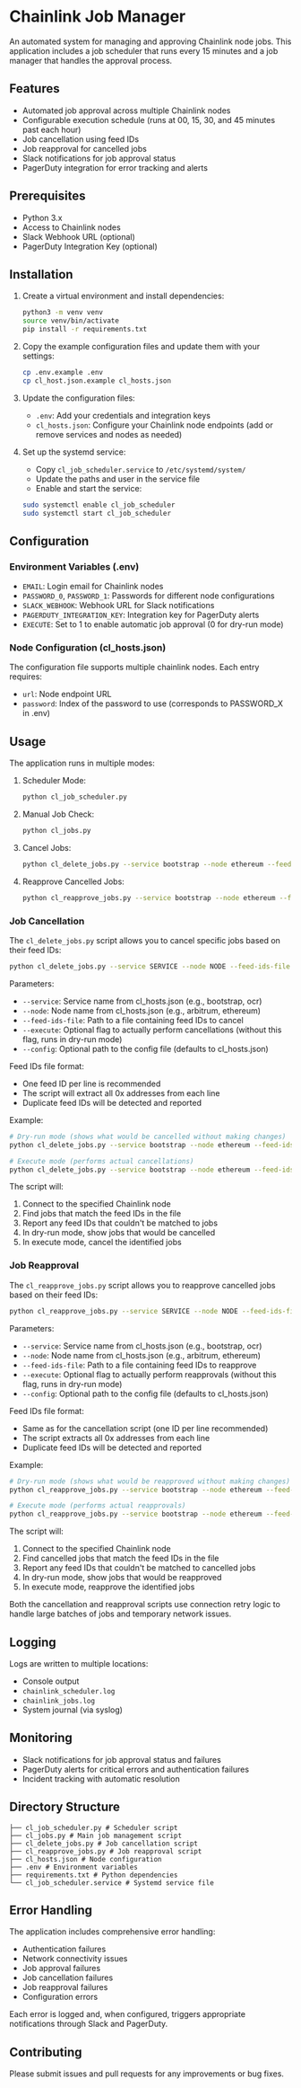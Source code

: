 # Chainlink Job Manager

An automated system for managing and approving Chainlink node jobs. This application includes a job scheduler that runs every 15 minutes and a job manager that handles the approval process.

## Features

- Automated job approval across multiple Chainlink nodes
- Configurable execution schedule (runs at 00, 15, 30, and 45 minutes past each hour)
- Job cancellation using feed IDs
- Job reapproval for cancelled jobs
- Slack notifications for job approval status
- PagerDuty integration for error tracking and alerts

## Prerequisites

- Python 3.x
- Access to Chainlink nodes
- Slack Webhook URL (optional)
- PagerDuty Integration Key (optional)

## Installation

1. Create a virtual environment and install dependencies:
   ```bash
   python3 -m venv venv
   source venv/bin/activate
   pip install -r requirements.txt
   ```

2. Copy the example configuration files and update them with your settings:
   ```bash
   cp .env.example .env
   cp cl_host.json.example cl_hosts.json
   ```

3. Update the configuration files:
   - `.env`: Add your credentials and integration keys
   - `cl_hosts.json`: Configure your Chainlink node endpoints (add or remove services and nodes as needed)

4. Set up the systemd service:
   - Copy `cl_job_scheduler.service` to `/etc/systemd/system/`
   - Update the paths and user in the service file
   - Enable and start the service:
   ```bash
   sudo systemctl enable cl_job_scheduler
   sudo systemctl start cl_job_scheduler
   ```

## Configuration

### Environment Variables (.env)

- `EMAIL`: Login email for Chainlink nodes
- `PASSWORD_0`, `PASSWORD_1`: Passwords for different node configurations
- `SLACK_WEBHOOK`: Webhook URL for Slack notifications
- `PAGERDUTY_INTEGRATION_KEY`: Integration key for PagerDuty alerts
- `EXECUTE`: Set to 1 to enable automatic job approval (0 for dry-run mode)

### Node Configuration (cl_hosts.json)

The configuration file supports multiple chainlink nodes. Each entry requires:
- `url`: Node endpoint URL
- `password`: Index of the password to use (corresponds to PASSWORD_X in .env)

## Usage

The application runs in multiple modes:

1. Scheduler Mode:
   ```bash
   python cl_job_scheduler.py
   ```

2. Manual Job Check:
   ```bash
   python cl_jobs.py
   ```

3. Cancel Jobs:
   ```bash
   python cl_delete_jobs.py --service bootstrap --node ethereum --feed-ids-file feed_ids.txt
   ```

4. Reapprove Cancelled Jobs:
   ```bash
   python cl_reapprove_jobs.py --service bootstrap --node ethereum --feed-ids-file feed_ids.txt
   ```

### Job Cancellation

The `cl_delete_jobs.py` script allows you to cancel specific jobs based on their feed IDs:

```bash
python cl_delete_jobs.py --service SERVICE --node NODE --feed-ids-file FEED_IDS_FILE [--execute] [--config CONFIG_FILE]
```

Parameters:
- `--service`: Service name from cl_hosts.json (e.g., bootstrap, ocr)
- `--node`: Node name from cl_hosts.json (e.g., arbitrum, ethereum)
- `--feed-ids-file`: Path to a file containing feed IDs to cancel
- `--execute`: Optional flag to actually perform cancellations (without this flag, runs in dry-run mode)
- `--config`: Optional path to the config file (defaults to cl_hosts.json)

Feed IDs file format:
- One feed ID per line is recommended
- The script will extract all 0x addresses from each line
- Duplicate feed IDs will be detected and reported

Example:
```bash
# Dry-run mode (shows what would be cancelled without making changes)
python cl_delete_jobs.py --service bootstrap --node ethereum --feed-ids-file feeds_to_cancel.txt

# Execute mode (performs actual cancellations)
python cl_delete_jobs.py --service bootstrap --node ethereum --feed-ids-file feeds_to_cancel.txt --execute
```

The script will:
1. Connect to the specified Chainlink node
2. Find jobs that match the feed IDs in the file
3. Report any feed IDs that couldn't be matched to jobs
4. In dry-run mode, show jobs that would be cancelled
5. In execute mode, cancel the identified jobs

### Job Reapproval

The `cl_reapprove_jobs.py` script allows you to reapprove cancelled jobs based on their feed IDs:

```bash
python cl_reapprove_jobs.py --service SERVICE --node NODE --feed-ids-file FEED_IDS_FILE [--execute] [--config CONFIG_FILE]
```

Parameters:
- `--service`: Service name from cl_hosts.json (e.g., bootstrap, ocr)
- `--node`: Node name from cl_hosts.json (e.g., arbitrum, ethereum)
- `--feed-ids-file`: Path to a file containing feed IDs to reapprove
- `--execute`: Optional flag to actually perform reapprovals (without this flag, runs in dry-run mode)
- `--config`: Optional path to the config file (defaults to cl_hosts.json)

Feed IDs file format:
- Same as for the cancellation script (one ID per line recommended)
- The script extracts all 0x addresses from each line
- Duplicate feed IDs will be detected and reported

Example:
```bash
# Dry-run mode (shows what would be reapproved without making changes)
python cl_reapprove_jobs.py --service bootstrap --node ethereum --feed-ids-file feeds_to_reapprove.txt

# Execute mode (performs actual reapprovals)
python cl_reapprove_jobs.py --service bootstrap --node ethereum --feed-ids-file feeds_to_reapprove.txt --execute
```

The script will:
1. Connect to the specified Chainlink node
2. Find cancelled jobs that match the feed IDs in the file
3. Report any feed IDs that couldn't be matched to cancelled jobs
4. In dry-run mode, show jobs that would be reapproved
5. In execute mode, reapprove the identified jobs

Both the cancellation and reapproval scripts use connection retry logic to handle large batches of jobs and temporary network issues.

## Logging

Logs are written to multiple locations:
- Console output
- `chainlink_scheduler.log`
- `chainlink_jobs.log`
- System journal (via syslog)

## Monitoring

- Slack notifications for job approval status and failures
- PagerDuty alerts for critical errors and authentication failures
- Incident tracking with automatic resolution

## Directory Structure
```
├── cl_job_scheduler.py # Scheduler script
├── cl_jobs.py # Main job management script
├── cl_delete_jobs.py # Job cancellation script
├── cl_reapprove_jobs.py # Job reapproval script
├── cl_hosts.json # Node configuration
├── .env # Environment variables
├── requirements.txt # Python dependencies
└── cl_job_scheduler.service # Systemd service file
```

## Error Handling

The application includes comprehensive error handling:
- Authentication failures
- Network connectivity issues
- Job approval failures
- Job cancellation failures
- Job reapproval failures
- Configuration errors

Each error is logged and, when configured, triggers appropriate notifications through Slack and PagerDuty.

## Contributing

Please submit issues and pull requests for any improvements or bug fixes.
